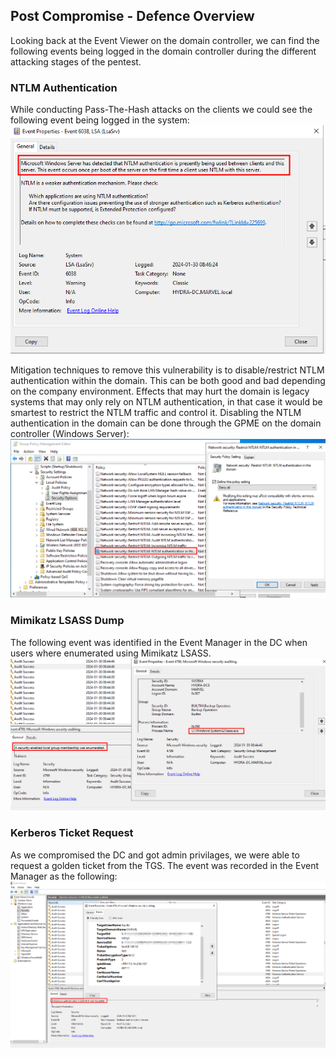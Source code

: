 ## Post Compromise - Defence Overview
Looking back at the Event Viewer on the domain controller, we can find the following events being logged in the domain controller during the different attacking stages of the pentest.

### NTLM Authentication
While conducting Pass-The-Hash attacks on the clients we could see the following event being logged in the system:
![NTLM Warning](images/NTLM_warning.png)

Mitigation techniques to remove this vulnerability is to disable/restrict NTLM authentication within the domain.
This can be both good and bad depending on the company environment.
Effects that may hurt the domain is legacy systems that may only rely on NTLM authentication, in that case it would be smartest to restrict the NTLM traffic and control it.
Disabling the NTLM authentication in the domain can be done through the GPME on the domain controller (Windows Server):
![NTLM Controls](images/disable_NTLM.png)


### Mimikatz LSASS Dump
The following event was identified in the Event Manager in the DC when users where enumerated using Mimikatz LSASS.
![Mimikatz](images/lsass_dump_mimikatz.png)


### Kerberos Ticket Request
As we compromised the DC and got admin privilages, we were able to request a golden ticket from the TGS.
The event was recorded in the Event Manager as the following:
![Kerberos](images/kerberos_request.png)
